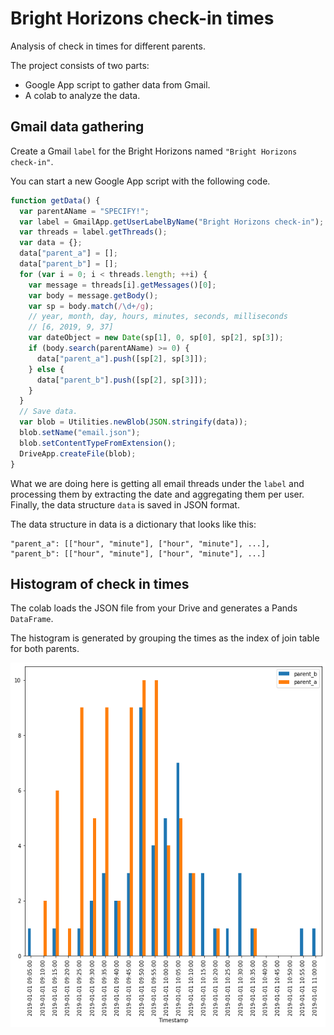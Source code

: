 # Bright Horizons check-in times

Analysis of check in times for different parents.

The project consists of two parts:

- Google App script to gather data from Gmail.
- A colab to analyze the data.

## Gmail data gathering

Create a Gmail `label` for the Bright Horizons named `"Bright Horizons check-in"`.

You can start a new Google App script with the following code.

```javascript
function getData() {
  var parentAName = "SPECIFY!";
  var label = GmailApp.getUserLabelByName("Bright Horizons check-in");
  var threads = label.getThreads();
  var data = {};
  data["parent_a"] = [];
  data["parent_b"] = [];
  for (var i = 0; i < threads.length; ++i) {
    var message = threads[i].getMessages()[0];
    var body = message.getBody();
    var sp = body.match(/\d+/g);
    // year, month, day, hours, minutes, seconds, milliseconds
    // [6, 2019, 9, 37]
    var dateObject = new Date(sp[1], 0, sp[0], sp[2], sp[3]);
    if (body.search(parentAName) >= 0) {
      data["parent_a"].push([sp[2], sp[3]]);
    } else {
      data["parent_b"].push([sp[2], sp[3]]);
    }
  }
  // Save data.
  var blob = Utilities.newBlob(JSON.stringify(data));
  blob.setName("email.json");
  blob.setContentTypeFromExtension();
  DriveApp.createFile(blob);
}
```

What we are doing here is getting all email threads under the `label` and processing them by extracting the date and aggregating them per user. Finally, the data structure `data` is saved in JSON format.

The data structure in data is a dictionary that looks like this:

    "parent_a": [["hour", "minute"], ["hour", "minute"], ...],
    "parent_b": [["hour", "minute"], ["hour", "minute"], ...]

## Histogram of check in times

The colab loads the JSON file from your Drive and generates a Pands `DataFrame`.

The histogram is generated by grouping the times as the index of join table for both parents.

![Histogram of check-in times](checkins.png)
